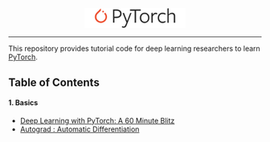 <p align="center"><img width="40%" src="./images/Pytorch_logo.png" /></p>

--------------------------------------------------------------------------------
This repository provides tutorial code for deep learning researchers to learn [PyTorch](https://pytorch.org/tutorials/). 


## Table of Contents

#### 1. Basics
* [Deep Learning with PyTorch: A 60 Minute Blitz](https://github.com/purvasingh96/pytorch-examples/blob/master/Basics/01.%20Deep_Learning_with_PyTorch_A_60_Minute_Blitz_.ipynb)
* [Autograd : Automatic Differentiation](https://github.com/purvasingh96/pytorch-examples/blob/master/Basics/02.%20Autograd_Automatic_Differentiation.ipynb)
